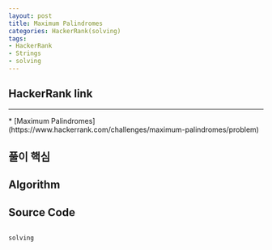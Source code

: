 ```yaml
---
layout: post
title: Maximum Palindromes
categories: HackerRank(solving)
tags: 
- HackerRank
- Strings
- solving
---
```


## **HackerRank link**
<hr>
* [Maximum Palindromes](https://www.hackerrank.com/challenges/maximum-palindromes/problem)


## **풀이 핵심**


## **Algorithm**


## **Source Code**
```java

solving

```